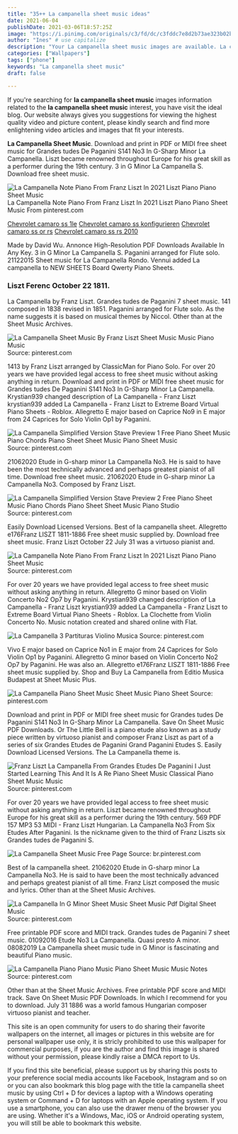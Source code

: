 ```yaml
---
title: "35++ La campanella sheet music ideas"
date: 2021-06-04
publishDate: 2021-03-06T18:57:25Z
image: "https://i.pinimg.com/originals/c3/fd/dc/c3fddc7e8d2b73ae323b02be14db1755.jpg"
author: "Ines" # use capitalize
description: "Your La campanella sheet music images are available. La campanella sheet music are a topic that is being searched for and liked by netizens now. You can Find and Download the La campanella sheet music files here. Download all free photos."
categories: ["Wallpapers"]
tags: ["phone"]
keywords: "La campanella sheet music"
draft: false

---
```


If you're searching for **la campanella sheet music** images information related to the **la campanella sheet music** interest, you have visit the ideal  blog.  Our website always  gives you  suggestions  for viewing  the highest  quality video and picture  content, please kindly search and find more enlightening video articles and images  that fit your interests.

**La Campanella Sheet Music**. Download and print in PDF or MIDI free sheet music for Grandes tudes De Paganini S141 No3 In G-Sharp Minor La Campanella. Liszt became renowned throughout Europe for his great skill as a performer during the 19th century. 3 in G Minor La Campanella S. Download free sheet music.

![La Campanella Note Piano From Franz Liszt In 2021 Liszt Piano Piano Sheet Music](https://i.pinimg.com/736x/ca/18/ec/ca18ecdbcd95667c95a3f8af6d3afafc.jpg "La Campanella Note Piano From Franz Liszt In 2021 Liszt Piano Piano Sheet Music")
La Campanella Note Piano From Franz Liszt In 2021 Liszt Piano Piano Sheet Music From pinterest.com

[Chevrolet camaro ss 1le](/chevrolet-camaro-ss-1le/)
[Chevrolet camaro ss konfigurieren](/chevrolet-camaro-ss-konfigurieren/)
[Chevrolet camaro ss or rs](/chevrolet-camaro-ss-or-rs/)
[Chevrolet camaro ss rs 2010](/chevrolet-camaro-ss-rs-2010/)

Made by David Wu. Annonce High-Resolution PDF Downloads Available In Any Key. 3 in G Minor La Campanella S. Paganini arranged for Flute solo. 21122015 Sheet music for La Campanella Rondo. Vennui added La campanella to NEW SHEETS Board Qwerty Piano Sheets.

### Liszt Ferenc October 22 1811.

La Campanella by Franz Liszt. Grandes tudes de Paganini 7 sheet music. 141 composed in 1838 revised in 1851. Paganini arranged for Flute solo. As the name suggests it is based on musical themes by Niccol. Other than at the Sheet Music Archives.


![La Campanella Sheet Music By Franz Liszt Sheet Music Music Piano Music](https://i.pinimg.com/originals/2f/dc/0f/2fdc0fe19d5e8470515f954c58abbafa.jpg "La Campanella Sheet Music By Franz Liszt Sheet Music Music Piano Music")
Source: pinterest.com

1413 by Franz Liszt arranged by ClassicMan for Piano Solo. For over 20 years we have provided legal access to free sheet music without asking anything in return. Download and print in PDF or MIDI free sheet music for Grandes tudes De Paganini S141 No3 In G-Sharp Minor La Campanella. Krystian939 changed description of La Campanella - Franz Liszt krystian939 added La Campanella - Franz Liszt to Extreme Board Virtual Piano Sheets - Roblox. Allegretto E major based on Caprice No9 in E major from 24 Caprices for Solo Violin Op1 by Paganini.

![La Campanella Simplified Version Stave Preview 1 Free Piano Sheet Music Piano Chords Piano Sheet Sheet Music Piano Sheet Music](https://i.pinimg.com/originals/c3/b7/6b/c3b76bc8362392d824a14695b3b20428.png "La Campanella Simplified Version Stave Preview 1 Free Piano Sheet Music Piano Chords Piano Sheet Sheet Music Piano Sheet Music")
Source: pinterest.com

21062020 Etude in G-sharp minor La Campanella No3. He is said to have been the most technically advanced and perhaps greatest pianist of all time. Download free sheet music. 21062020 Etude in G-sharp minor La Campanella No3. Composed by Franz Liszt.

![La Campanella Simplified Version Stave Preview 2 Free Piano Sheet Music Piano Chords Piano Sheet Sheet Music Piano Studio](https://i.pinimg.com/originals/37/80/2c/37802c87320af1bb101da1cd49e88b8e.png "La Campanella Simplified Version Stave Preview 2 Free Piano Sheet Music Piano Chords Piano Sheet Sheet Music Piano Studio")
Source: pinterest.com

Easily Download Licensed Versions. Best of la campanella sheet. Allegretto e176Franz LISZT 1811-1886 Free sheet music supplied by. Download free sheet music. Franz Liszt October 22 July 31 was a virtuoso pianist and.

![La Campanella Note Piano From Franz Liszt In 2021 Liszt Piano Piano Sheet Music](https://i.pinimg.com/736x/ca/18/ec/ca18ecdbcd95667c95a3f8af6d3afafc.jpg "La Campanella Note Piano From Franz Liszt In 2021 Liszt Piano Piano Sheet Music")
Source: pinterest.com

For over 20 years we have provided legal access to free sheet music without asking anything in return. Allegretto G minor based on Violin Concerto No2 Op7 by Paganini. Krystian939 changed description of La Campanella - Franz Liszt krystian939 added La Campanella - Franz Liszt to Extreme Board Virtual Piano Sheets - Roblox. La Clochette from Violin Concerto No. Music notation created and shared online with Flat.

![La Campanella 3 Partituras Violino Musica](https://i.pinimg.com/originals/c0/f0/c0/c0f0c028044d96341201edc3e080d670.jpg "La Campanella 3 Partituras Violino Musica")
Source: pinterest.com

Vivo E major based on Caprice No1 in E major from 24 Caprices for Solo Violin Op1 by Paganini. Allegretto G minor based on Violin Concerto No2 Op7 by Paganini. He was also an. Allegretto e176Franz LISZT 1811-1886 Free sheet music supplied by. Shop and Buy La Campanella from Editio Musica Budapest at Sheet Music Plus.

![La Campanella Piano Sheet Music Sheet Music Piano Sheet](https://i.pinimg.com/originals/ec/fd/29/ecfd29bdfa5978c17950242333094834.jpg "La Campanella Piano Sheet Music Sheet Music Piano Sheet")
Source: pinterest.com

Download and print in PDF or MIDI free sheet music for Grandes tudes De Paganini S141 No3 In G-Sharp Minor La Campanella. Save On Sheet Music PDF Downloads. Or The Little Bell is a piano etude also known as a study piece written by virtuoso pianist and composer Franz Liszt as part of a series of six Grandes Etudes de Paganini Grand Paganini Etudes S. Easily Download Licensed Versions. The La Campanella theme is.

![Franz Liszt La Campanella From Grandes Etudes De Paganini I Just Started Learning This And It Is A Re Piano Sheet Music Classical Piano Sheet Music Music](https://i.pinimg.com/originals/b3/8c/cb/b38ccbb127912febd9496dd1fd5b528d.gif "Franz Liszt La Campanella From Grandes Etudes De Paganini I Just Started Learning This And It Is A Re Piano Sheet Music Classical Piano Sheet Music Music")
Source: pinterest.com

For over 20 years we have provided legal access to free sheet music without asking anything in return. Liszt became renowned throughout Europe for his great skill as a performer during the 19th century. 569 PDF 157 MP3 53 MIDI - Franz Liszt Hungarian. La Campanella No3 From Six Etudes After Paganini. Is the nickname given to the third of Franz Liszts six Grandes tudes de Paganini S.

![La Campanella Sheet Music Free Page](https://i.pinimg.com/originals/73/73/e3/7373e3f2ca1fc16c1edb3503d98d81b1.jpg "La Campanella Sheet Music Free Page")
Source: br.pinterest.com

Best of la campanella sheet. 21062020 Etude in G-sharp minor La Campanella No3. He is said to have been the most technically advanced and perhaps greatest pianist of all time. Franz Liszt composed the music and lyrics. Other than at the Sheet Music Archives.

![La Campanella In G Minor Sheet Music Sheet Music Pdf Digital Sheet Music](https://i.pinimg.com/736x/76/d6/ac/76d6ac48da379497c61e6418f7fc1b31.jpg "La Campanella In G Minor Sheet Music Sheet Music Pdf Digital Sheet Music")
Source: pinterest.com

Free printable PDF score and MIDI track. Grandes tudes de Paganini 7 sheet music. 01092016 Etude No3 La Campanella. Quasi presto A minor. 08082019 La Campanella sheet music tude in G Minor is fascinating and beautiful Piano music.

![La Campanella Piano Piano Music Piano Sheet Music Music Notes](https://i.pinimg.com/originals/c3/fd/dc/c3fddc7e8d2b73ae323b02be14db1755.jpg "La Campanella Piano Piano Music Piano Sheet Music Music Notes")
Source: pinterest.com

Other than at the Sheet Music Archives. Free printable PDF score and MIDI track. Save On Sheet Music PDF Downloads. In which I recommend for you to download. July 31 1886 was a world famous Hungarian composer virtuoso pianist and teacher.

This site is an open community for users to do sharing their favorite wallpapers on the internet, all images or pictures in this website are for personal wallpaper use only, it is stricly prohibited to use this wallpaper for commercial purposes, if you are the author and find this image is shared without your permission, please kindly raise a DMCA report to Us.

If you find this site beneficial, please support us by sharing this posts to your preference social media accounts like Facebook, Instagram and so on or you can also bookmark this blog page with the title la campanella sheet music by using Ctrl + D for devices a laptop with a Windows operating system or Command + D for laptops with an Apple operating system. If you use a smartphone, you can also use the drawer menu of the browser you are using. Whether it's a Windows, Mac, iOS or Android operating system, you will still be able to bookmark this website.
